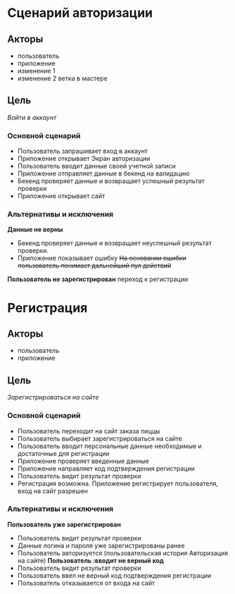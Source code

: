 # Сценарий авторизации
## Акторы
* пользователь
* приложение
* изменение 1
* изменение 2 ветка в мастере

## Цель
*Войти в аккаунт*

### Основной сценарий
* Пользователь запрашивает вход в аккаунт
* Приложение открывает Экран авторизации
* Пользователь вводит данные своей учетной записи
* Приложение отправляет данные в бекенд на валидацию
* Бекенд проверяет данные и возвращает успешный результат проверки
* Приложение открывает сайт
### Альтернативы и исключения
**Данные не верны**
* Бекенд проверяет данные и возвращает неуспешный результат проверки.
* Приложение показывает ошибку
  ~~На основании ошибки пользователь понимает дальнейший пул действий~~

**Пользователь не зарегистрирован** переход к регистрации
  
# Регистрация

## Акторы 
* пользователь
* приложение

## Цель
*Зарегистрироваться на сайте*

### Основной сценарий

* Пользователь переходит на сайт заказа пиццы
* Пользователь выбирает зарегистрироваться на сайте
* Пользователь вводит персональные данные необходимые и достаточные для регистрации
* Приложение проверяет введенные данные
* Приложение направляет код подтверждения регистрации
* Пользователь видит результат проверки
* Регистрация возможна. Приложение регистрирует пользователя, вход на сайт разрешен

###  Альтернативы и исключения 
**Пользователь уже зарегистрирован**
* Пользователь видит результат проверки 
* Данные логина и пароля уже зарегистрированы ранее
* Пользователь авторизуется  (пользовательская история Авторизация на сайте) 
**Пользователь :вводит не верный код**
* Пользователь видит результат проверки 
* Пользователь ввел не верный код подтверждения регистрации
* Пользователь отказывается от входа на сайт
